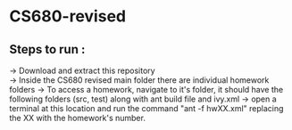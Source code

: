 # CS680-revised


## Steps to run : 
  -> Download and extract this repository <br>
  -> Inside the CS680 revised main folder there are individual homework folders
  -> To access a homework, navigate to it's folder, it should have the following folders (src, test) along with ant build file and ivy.xml
  -> open a terminal at this location and run the command "ant -f hwXX.xml" replacing the XX with the homework's number. 

